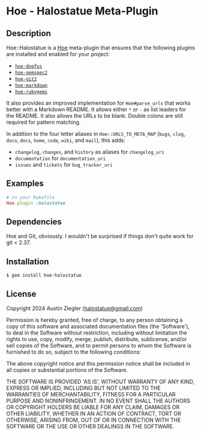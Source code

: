 # Hoe - Halostatue Meta-Plugin

## Description

Hoe::Halostatue is a [Hoe][hoe] meta-plugin that ensures that the following
plugins are installed and enabled for your project:

- [`hoe-doofus`][hoe-doofus]
- [`hoe-gemspec2`][hoe-gemspec2]
- [`hoe-git2`][hoe-git2]
- [`hoe-markdown`][hoe-markdown]
- [`hoe-rubygems`][hoe-rubygems]

It also provides an improved implementation for `Hoe#parse_urls` that works
better with a Markdown README. It allows either `*` or `-` as list leaders for
the README. It also allows the URLs to be blank. Double colons are still
required for pattern matching.

In addition to the four letter aliases in `Hoe::URLS_TO_META_MAP` (`bugs`,
`clog`, `doco`, `docs`, `home`, `code`, `wiki`, and `mail`), this adds:

- `changelog`, `changes`, and `history` as aliases for `changelog_uri`
- `documentation` for `documentation_uri`
- `issues` and `tickets` for `bug_tracker_uri`

## Examples

```ruby
# in your Rakefile
Hoe.plugin :halostatue
```

## Dependencies

Hoe and Git, obviously. I wouldn't be surprised if things don't quite work for
git < 2.37.

## Installation

```console
$ gem install hoe-halostatue
```

## License

Copyright 2024 Austin Ziegler (halostatue@gmail.com)

Permission is hereby granted, free of charge, to any person obtaining a copy of
this software and associated documentation files (the 'Software'), to deal in
the Software without restriction, including without limitation the rights to
use, copy, modify, merge, publish, distribute, sublicense, and/or sell copies of
the Software, and to permit persons to whom the Software is furnished to do so,
subject to the following conditions:

The above copyright notice and this permission notice shall be included in all
copies or substantial portions of the Software.

THE SOFTWARE IS PROVIDED 'AS IS', WITHOUT WARRANTY OF ANY KIND, EXPRESS OR
IMPLIED, INCLUDING BUT NOT LIMITED TO THE WARRANTIES OF MERCHANTABILITY, FITNESS
FOR A PARTICULAR PURPOSE AND NONINFRINGEMENT. IN NO EVENT SHALL THE AUTHORS OR
COPYRIGHT HOLDERS BE LIABLE FOR ANY CLAIM, DAMAGES OR OTHER LIABILITY, WHETHER
IN AN ACTION OF CONTRACT, TORT OR OTHERWISE, ARISING FROM, OUT OF OR IN
CONNECTION WITH THE SOFTWARE OR THE USE OR OTHER DEALINGS IN THE SOFTWARE.

[hoe-doofus]: https://github.com/jbarnette/hoe-doofus
[hoe-gemspec2]: https://github.com/raggi/hoe-gemspec2
[hoe-git2]: https://github.com/halostatue/hoe-git2
[hoe-markdown]: https://github.com/flavorjones/hoe-markdown
[hoe-rubygems]: https://github.com/jbarnette/hoe-rubygems
[hoe]: https://github.com/seattlerb/hoe
